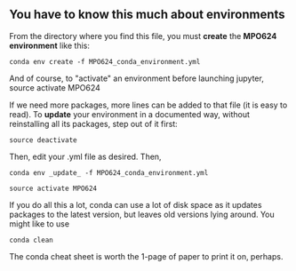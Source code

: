 ## You have to know this much about environments

From the directory where you find this file, you must **create** the **MPO624 environment** like this: 

`conda env create -f MPO624_conda_environment.yml`

And of course, to "activate" an environment before launching jupyter, 
source activate MPO624

If we need more packages, more lines can be added to that file (it is easy to read). To **update** your environment in a documented way, without reinstalling all its packages, step out of it first: 

`source deactivate`

Then, edit your .yml file as desired. Then, 

`conda env _update_ -f MPO624_conda_environment.yml`

`source activate MPO624`


If you do all this a lot, conda can use a lot of disk space as it updates packages to the latest version, but leaves old versions lying around. You might like to use

`conda clean` 


The conda cheat sheet is worth the 1-page of paper to print it on, perhaps. 
